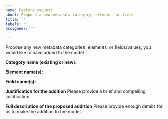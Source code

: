 ```yaml
---
name: Feature request
about: Propose a new metadata category, element, or field
title: ''
labels: ''
assignees: ''

---
```


Propose any new metadata categories, elements, or fields/values, you would like to have added to the model.

**Category name (existing or new):**

**Element name(s):**

**Field name(s):**

**Justification for the addition**
Please provide a brief and compelling justification.

**Full description of the proposed addition**
Please provide enough details for us to make the addition to the model.
